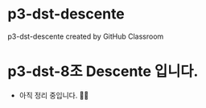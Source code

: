 # p3-dst-descente
p3-dst-descente created by GitHub Classroom

# p3-dst-8조 Descente 입니다.

- 아직 정리 중입니다. 🙏🙏
